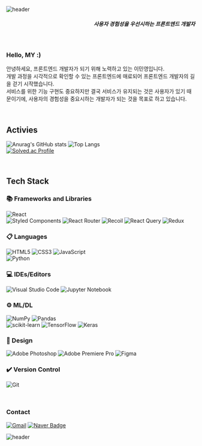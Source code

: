 ![header](https://capsule-render.vercel.app/api?type=slice&color=0:38F2D0,15:4AD9D9,70:6683D9,100:5955D9&height=100&text=이민영%20Minyeong%20Lee&fontAlignY=70&fontSize=50&fontColor=fff)

<h5 align="right">사용자 경험성을 우선시하는 프론트엔드 개발자</h5>

<br />

### Hello, MY :)
안녕하세요, 프론트엔드 개발자가 되기 위해 노력하고 있는 이민영입니다. <br />
개발 과정을 시각적으로 확인할 수 있는 프론트엔드에 매료되어 프론트엔드 개발자의 길을 걷기 시작했습니다. <br />
서비스를 위한 기능 구현도 중요하지만 결국 서비스가 유지되는 것은 사용자가 있기 때문이기에, 사용자의 경험성을 중요시하는 개발자가 되는 것을 목표로 하고 있습니다. <br />

<br />

## Activies
![Anurag's GitHub stats](https://github-readme-stats.vercel.app/api?username=Raihyul&show_icons=true&theme=radical&border_radius=10&border_color=343942&line_height=20)
![Top Langs](https://github-readme-stats.vercel.app/api/top-langs/?username=Raihyul&layout=compact&theme=radical&border_radius=10&border_color=343942) <br />
[![Solved.ac Profile](http://mazassumnida.wtf/api/v2/generate_badge?boj=Raihyul)](https://solved.ac/profile/raihyul)

<br />

## Tech Stack

### 📚 Frameworks and Libraries
![React](https://img.shields.io/badge/react-%2320232a.svg?style=for-the-badge&logo=react&logoColor=%2361DAFB) <br />
![Styled Components](https://img.shields.io/badge/styled--components-DB7093?style=for-the-badge&logo=styled-components&logoColor=white)
![React Router](https://img.shields.io/badge/React_Router-CA4245?style=for-the-badge&logo=react-router&logoColor=white)
![Recoil](https://img.shields.io/badge/recoil-343942.svg?style=for-the-badge&logo=recoil&logoColor=white) 
![React Query](https://img.shields.io/badge/React_Query-FF4154?style=for-the-badge&logo=react&logoColor=white)
![Redux](https://img.shields.io/badge/redux-%23593d88.svg?style=for-the-badge&logo=redux&logoColor=white)

### 📋 Languages
![HTML5](https://img.shields.io/badge/html5-%23E34F26.svg?style=for-the-badge&logo=html5&logoColor=white)
![CSS3](https://img.shields.io/badge/css3-%231572B6.svg?style=for-the-badge&logo=css3&logoColor=white)
![JavaScript](https://img.shields.io/badge/javascript-%23323330.svg?style=for-the-badge&logo=javascript&logoColor=%23F7DF1E)<br />
![Python](https://img.shields.io/badge/python-3670A0?style=for-the-badge&logo=python&logoColor=ffdd54)

### 💻 IDEs/Editors
![Visual Studio Code](https://img.shields.io/badge/Visual%20Studio%20Code-0078d7.svg?style=for-the-badge&logo=visual-studio-code&logoColor=white)
![Jupyter Notebook](https://img.shields.io/badge/jupyter-%23FA0F00.svg?style=for-the-badge&logo=jupyter&logoColor=white)

### ⚙️ ML/DL
![NumPy](https://img.shields.io/badge/numpy-%23013243.svg?style=for-the-badge&logo=numpy&logoColor=white)
![Pandas](https://img.shields.io/badge/pandas-%23150458.svg?style=for-the-badge&logo=pandas&logoColor=white) <br />
![scikit-learn](https://img.shields.io/badge/scikit--learn-%23F7931E.svg?style=for-the-badge&logo=scikit-learn&logoColor=white)
![TensorFlow](https://img.shields.io/badge/TensorFlow-%23FF6F00.svg?style=for-the-badge&logo=TensorFlow&logoColor=white)
![Keras](https://img.shields.io/badge/Keras-%23D00000.svg?style=for-the-badge&logo=Keras&logoColor=white)

### 🎨 Design
![Adobe Photoshop](https://img.shields.io/badge/adobe%20photoshop-%2331A8FF.svg?style=for-the-badge&logo=adobe%20photoshop&logoColor=white)
![Adobe Premiere Pro](https://img.shields.io/badge/Adobe%20Premiere%20Pro-9999FF.svg?style=for-the-badge&logo=Adobe%20Premiere%20Pro&logoColor=white)
![Figma](https://img.shields.io/badge/figma-%23F24E1E.svg?style=for-the-badge&logo=figma&logoColor=white)

### ✔️ Version Control
![Git](https://img.shields.io/badge/git-%23F05033.svg?style=for-the-badge&logo=git&logoColor=white)

<br />

### Contact
[![Gmail](https://img.shields.io/badge/Gmail-D14836?style=for-the-badge&logo=gmail&logoColor=white&link=mailto:tlompy1104@gmail.com)](mailto:tlompy1104@gmail.com)
[![Naver Badge](https://img.shields.io/badge/Naver-03C75A?style=for-the-badge&logo=Naver&logoColor=white&link=mailto:wy0810@naver.com)](mailto:wy0810@naver.com)

![header](https://capsule-render.vercel.app/api?type=slice&color=0:38F2D0,15:4AD9D9,70:6683D9,100:5955D9&height=100&section=footer)
